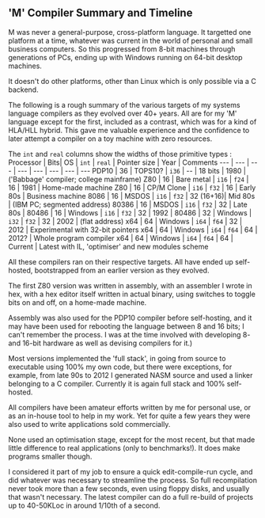 ## 'M' Compiler Summary and Timeline

M was never a general-purpose, cross-platform language. It targetted one platform at a time, whatever was current in the world of personal and small business computers. So this progressed from 8-bit machines through generations of PCs, ending up with Windows running on 64-bit desktop machines.

It doesn't do other platforms, other than Linux which is only possible via a C backend.

The following is a rough summary of the various targets of my systems language compilers as they evolved over 40+ years. All are for my 'M' language except for the first, included as a contrast, which was for a kind of HLA/HLL hybrid. This gave me valuable experience and the confidence to later attempt a compiler on a toy machine with zero resources.

The `int` and `real` columns show the widths of those primitive types
:
Processor | Bits| OS | `int` | `real` | Pointer size | Year | Comments
--- | --- | --- | --- | --- | --- | --- | ---
PDP10 | 36 | TOPS10?  | `i36` | -- | 18 bits | 1980 | ('Babbage' compiler; college mainframe)
Z80 | 16 | Bare metal | `i16` | `f24` | 16 | 1981 | Home-made machine
Z80 | 16 | CP/M Clone | `i16` | `f32` | 16 | Early 80s | Business machine
8086 | 16 | MSDOS | `i16` | `f32` | 32 (16+16)| Mid 80s | (IBM PC; segmented address)
80386 | 16 | MSDOS | `i16` | `f32` | 32 | Late 80s |
80486 | 16 | Windows | `i16` | `f32` | 32 | 1992 |
80486 | 32 | Windows | `i32` | `f32` | 32 | 2002 | (flat address)
x64   | 64 | Windows | `i64` | `f64` | 32 | 2012 | Experimental with 32-bit pointers
x64   | 64 | Windows | `i64` | `f64` | 64 | 2012? | Whole program compiler
x64   | 64 | Windows | `i64` | `f64` | 64 | Current | Latest with IL, 'optimiser' and new modules scheme

All these compilers ran on their respective targets. All have ended up self-hosted, bootstrapped from an earlier version as they evolved.

The first Z80 version was written in assembly, with an assembler I wrote in hex, with a hex editor itself written in actual binary, using switches to toggle bits on and off, on a home-made machine.

Assembly was also used for the PDP10 compiler before self-hosting, and it may have been used for rebooting the language between 8 and 16 bits; I can't remember the process. I was at the time involved with developing 8- and 16-bit hardware as well as devising compilers for it.)

Most versions implemented the 'full stack', in going from source to executable using 100% my own code, but there were exceptions, for example, from late 90s to 2012 I generated NASM source and used a linker belonging to a C compiler. Currently it is again full stack and 100% self-hosted.

All compilers have been amateur efforts written by me for personal use, or as an in-house tool to help in my work. Yet for quite a few years they were also used to write applications sold commercially.

None used an optimisation stage, except for the most recent, but that made little difference to real applications (only to benchmarks!). It does make programs smaller though.

I considered it part of my job to ensure a quick edit-compile-run cycle, and did whatever was necessary to streamline the process. So full recompilation never took more than a few seconds, even using floppy disks, and usually that wasn't necessary. The latest compiler can do a full re-build of projects up to 40-50KLoc in around 1/10th of a second.

